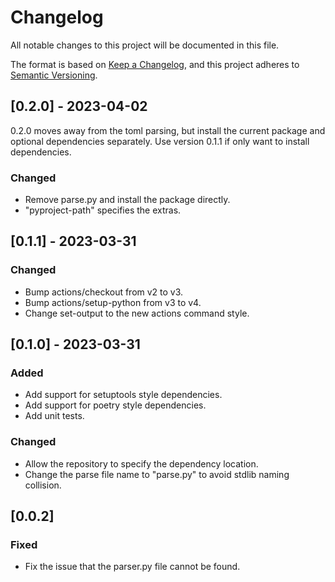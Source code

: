 # Changelog
All notable changes to this project will be documented in this file.

The format is based on [Keep a Changelog](https://keepachangelog.com/en/1.0.0/),
and this project adheres to [Semantic Versioning](https://semver.org/spec/v2.0.0.html).

## [0.2.0] - 2023-04-02

0.2.0 moves away from the toml parsing, but install the current package and optional dependencies separately. Use version 0.1.1 if only want to install dependencies.

### Changed
- Remove parse.py and install the package directly.
- "pyproject-path" specifies the extras.

## [0.1.1] - 2023-03-31

### Changed
- Bump actions/checkout from v2 to v3.
- Bump actions/setup-python from v3 to v4.
- Change set-output to the new actions command style.

## [0.1.0] - 2023-03-31

### Added

- Add support for setuptools style dependencies.
- Add support for poetry style dependencies.
- Add unit tests.

### Changed
- Allow the repository to specify the dependency location.
- Change the parse file name to "parse.py" to avoid stdlib naming collision.

## [0.0.2]

### Fixed
- Fix the issue that the parser.py file cannot be found.
